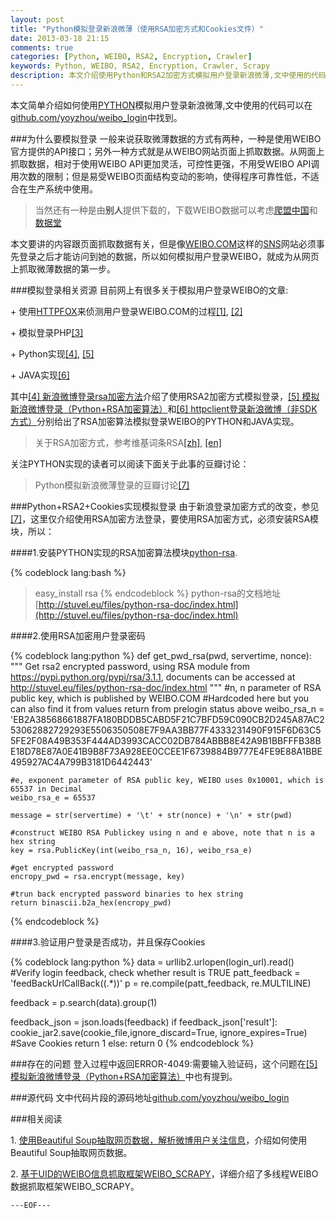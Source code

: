 ```yaml
---
layout: post
title: "Python模拟登录新浪微薄（使用RSA加密方式和Cookies文件）"
date: 2013-03-18 21:15
comments: true
categories: [Python, WEIBO, RSA2, Encryption, Crawler]
keywords: Python, WEIBO, RSA2, Encryption, Crawler, Scrapy
description: 本文介绍使用Python和RSA2加密方式模拟用户登录新浪微薄,文中使用的代码可以在https://github.com/yoyzhou/weibo_login中找到。
---
```


本文简单介绍如何使用[PYTHON](http://www.python.org/)模拟用户登录新浪微薄,文中使用的代码可以在[github.com/yoyzhou/weibo_login](https://github.com/yoyzhou/weibo_login)中找到。

###为什么要模拟登录
一般来说获取微薄数据的方式有两种，一种是使用WEIBO官方提供的API接口；另外一种方式就是从WEIBO网站页面上抓取数据。从网面上抓取数据，相对于使用WEIBO API更加灵活，可控性更强，不用受WEIBO API调用次数的限制；但是易受WEIBO页面结构变动的影响，使得程序可靠性低，不适合在生产系统中使用。

> 当然还有一种是由**别人**提供下载的，下载WEIBO数据可以考虑[爬盟中国](http://www.cnpameng.com/)和[数据堂](http://www.datatang.com/)

本文要讲的内容跟页面抓取数据有关，但是像[WEIBO.COM](weibo.com)这样的[SNS](http://en.wikipedia.org/wiki/SNS)网站必须事先登录之后才能访问到她的数据，所以如何模拟用户登录WEIBO，就成为从网页上抓取微薄数据的第一步。

###模拟登录相关资源
目前网上有很多关于模拟用户登录WEIBO的文章:

\+ 使用[HTTPFOX](https://addons.mozilla.org/en-us/firefox/addon/httpfox/)来侦测用户登录WEIBO.COM的过程[[1]](http://blog.csdn.net/yonglaixiazaide/article/details/7923468), [[2]](http://www.jishuziyuan.com/archive/supeercrsky/8016047.html)

\+ 模拟登录PHP[[3]](http://blog.csdn.net/lgg201/article/details/8050606)

\+ Python实现[[4]](http://hi.baidu.com/enmzqbeadvfhiye/item/4018b4e7775cd3edfa42bad3), [[5]](http://www.cnblogs.com/mouse-coder/archive/2013/03/03/2941265.html)

\+ JAVA实现[[6]](http://marspring.mobi/http-client-weibo/)

其中[[4] 新浪微博登录rsa加密方法](http://hi.baidu.com/enmzqbeadvfhiye/item/4018b4e7775cd3edfa42bad3)介绍了使用RSA2加密方式模拟登录，[[5] 模拟新浪微博登录（Python+RSA加密算法）](http://www.cnblogs.com/mouse-coder/archive/2013/03/03/2941265.html)和[[6] httpclient登录新浪微博（非SDK方式）](http://marspring.mobi/http-client-weibo/)分别给出了RSA加密算法模拟登录WEIBO的PYTHON和JAVA实现。

> 关于RSA加密方式，参考维基词条RSA[[zh]](http://zh.wikipedia.org/wiki/RSA%E5%8A%A0%E5%AF%86%E6%BC%94%E7%AE%97%E6%B3%95), [[en]](http://en.wikipedia.org/wiki/RSA)

关注PYTHON实现的读者可以阅读下面关于此事的豆瓣讨论：

> Python模拟新浪微薄登录的豆瓣讨论[[7]](http://www.douban.com/note/201767245/)

###Python+RSA2+Cookies实现模拟登录
由于新浪登录加密方式的改变，参见[[7]](http://www.douban.com/note/201767245/)，这里仅介绍使用RSA加密方法登录，要使用RSA加密方式，必须安装RSA模块，所以：
<!-- more -->

####1.安装PYTHON实现的RSA加密算法模块[python-rsa](https://pypi.python.org/pypi/rsa/3.1.1).

{% codeblock  lang:bash %}
> easy_install rsa
{% endcodeblock %}
python-rsa的文档地址[http://stuvel.eu/files/python-rsa-doc/index.html](http://stuvel.eu/files/python-rsa-doc/index.html)

####2.使用RSA加密用户登录密码

{% codeblock  lang:python %}
def get_pwd_rsa(pwd, servertime, nonce):
    """
        Get rsa2 encrypted password, using RSA module from https://pypi.python.org/pypi/rsa/3.1.1, documents can be accessed at 
        http://stuvel.eu/files/python-rsa-doc/index.html
    """
    #n, n parameter of RSA public key, which is published by WEIBO.COM
    #Hardcoded here but you can also find it from values return from prelogin status above
    weibo_rsa_n = 'EB2A38568661887FA180BDDB5CABD5F21C7BFD59C090CB2D245A87AC253062882729293E5506350508E7F9AA3BB77F4333231490F915F6D63C55FE2F08A49B353F444AD3993CACC02DB784ABBB8E42A9B1BBFFFB38BE18D78E87A0E41B9B8F73A928EE0CCEE1F6739884B9777E4FE9E88A1BBE495927AC4A799B3181D6442443'
    
    #e, exponent parameter of RSA public key, WEIBO uses 0x10001, which is 65537 in Decimal
    weibo_rsa_e = 65537
   
    message = str(servertime) + '\t' + str(nonce) + '\n' + str(pwd)
    
    #construct WEIBO RSA Publickey using n and e above, note that n is a hex string
    key = rsa.PublicKey(int(weibo_rsa_n, 16), weibo_rsa_e)
    
    #get encrypted password
    encropy_pwd = rsa.encrypt(message, key)

    #trun back encrypted password binaries to hex string
    return binascii.b2a_hex(encropy_pwd)
{% endcodeblock %}

####3.验证用户登录是否成功，并且保存Cookies

{% codeblock  lang:python %}
 data = urllib2.urlopen(login_url).read()
 #Verify login feedback, check whether result is TRUE
 patt_feedback = 'feedBackUrlCallBack\((.*)\)'
 p = re.compile(patt_feedback, re.MULTILINE)
        
 feedback = p.search(data).group(1)
        
 feedback_json = json.loads(feedback)
 if feedback_json['result']:
 	cookie_jar2.save(cookie_file,ignore_discard=True, ignore_expires=True) #Save Cookies
 	return 1
 else:
 	return 0
{% endcodeblock %}

###存在的问题
登入过程中返回ERROR-4049:需要输入验证码，这个问题在[[5] 模拟新浪微博登录（Python+RSA加密算法）](http://www.cnblogs.com/mouse-coder/archive/2013/03/03/2941265.html)中也有提到。

###源代码
文中代码片段的源码地址[github.com/yoyzhou/weibo_login](https://github.com/yoyzhou/weibo_login)


###相关阅读

1\. [使用Beautiful Soup抽取网页数据，解析微博用户关注信息][following_ntk_post]，介绍如何使用Beautiful Soup抽取网页数据。

2\. [基于UID的WEIBO信息抓取框架WEIBO_SCRAPY][weibo_scrapy_post]，详细介绍了多线程WEIBO数据抓取框架WEIBO_SCRAPY。


`---EOF---`


[weibo_login_post]: /blog/2013/03/18/sina-weibo-login-simulator-in-python/
[following_ntk_post]:/blog/2013/03/23/extract-data-with-beautifulsoup-taking-weibo-4-example/
[weibo_scrapy_post]: /blog/2013/04/08/weibo-scrapy-framework-with-multi-threading/

